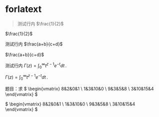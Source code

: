 # forlatext

>测试行内 $\frac{1}{2}$

$\frac{1}{2}$

测试行内 $\frac{a+b}{c+d}$　

$\frac{a+b}{c+d}$　

测试行内 $\Gamma(z) = \int_0^\infty t^{z-1}e^{-t}dt\,.$

$\Gamma(z) = \int_0^\infty t^{z-1}e^{-t}dt\,.$

题目：求 $
\begin{vmatrix}
8&2&0&1 \\
1&3&10&0 \\
9&3&5&8 \\
3&10&15&4
\end{vmatrix}
$


$
\begin{vmatrix}
8&2&0&1 \\
1&3&10&0 \\
9&3&5&8 \\
3&10&15&4
\end{vmatrix}
$
